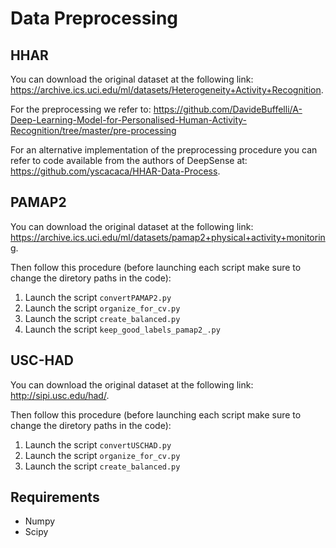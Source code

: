 # Data Preprocessing 

## HHAR
You can download the original dataset at the following link: <https://archive.ics.uci.edu/ml/datasets/Heterogeneity+Activity+Recognition>.

For the preprocessing we refer to: <https://github.com/DavideBuffelli/A-Deep-Learning-Model-for-Personalised-Human-Activity-Recognition/tree/master/pre-processing>

For an alternative implementation of the preprocessing procedure you can refer to code available from the
authors of DeepSense at: <https://github.com/yscacaca/HHAR-Data-Process>.

## PAMAP2
You can download the original dataset at the following link: <https://archive.ics.uci.edu/ml/datasets/pamap2+physical+activity+monitoring>.

Then follow this procedure (before launching each script make sure to change the diretory paths in the code):
1. Launch the script ```convertPAMAP2.py```
2. Launch the script ```organize_for_cv.py```
3. Launch the script ```create_balanced.py```
4. Launch the script ```keep_good_labels_pamap2_.py```

## USC-HAD
You can download the original dataset at the following link: <http://sipi.usc.edu/had/>.

Then follow this procedure (before launching each script make sure to change the diretory paths in the code):
1. Launch the script ```convertUSCHAD.py```
2. Launch the script ```organize_for_cv.py```
3. Launch the script ```create_balanced.py```

## Requirements 
* Numpy
* Scipy